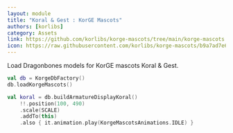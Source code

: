 ```yaml
---
layout: module
title: "Koral & Gest : KorGE Mascots"
authors: [korlibs]
category: Assets
link: https://github.com/korlibs/korge-mascots/tree/main/korge-mascots
icon: https://raw.githubusercontent.com/korlibs/korge-mascots/b9a7ad7e6dcd51cdc61b41b57e86a9452c872e55/3d/korge-models/Pose_2.jpg?raw=true
---
```


Load Dragonbones models for KorGE mascots Koral & Gest.

```kotlin
val db = KorgeDbFactory()
db.loadKorgeMascots()

val koral = db.buildArmatureDisplayKoral()
    !!.position(100, 490)
    .scale(SCALE)
    .addTo(this)
    .also { it.animation.play(KorgeMascotsAnimations.IDLE) }
```